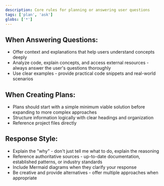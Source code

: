 ```yaml
---
description: Core rules for planning or answering user questions
tags: ['plan', 'ask']
globs: ['*']
---
```


## When Answering Questions:

- Offer context and explanations that help users understand concepts deeply
- Analyze code, explain concepts, and access external resources - always answer the user's questions thoroughly
- Use clear examples - provide practical code snippets and real-world scenarios

## When Creating Plans:

- Plans should start with a simple minimum viable solution before expanding to more complex approaches
- Structure information logically with clear headings and organization
- Reference project files directly

## Response Style:

- Explain the "why" - don't just tell me what to do, explain the reasoning
- Reference authoritative sources - up-to-date documentation, established patterns, or industry standards
- Include Mermaid diagrams when they clarify your response
- Be creative and provide alternatives - offer multiple approaches when appropriate

